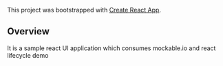 This project was bootstrapped with [Create React App](https://github.com/facebook/create-react-app).

## Overview
It is a sample react UI application which consumes mockable.io and react lifecycle demo
